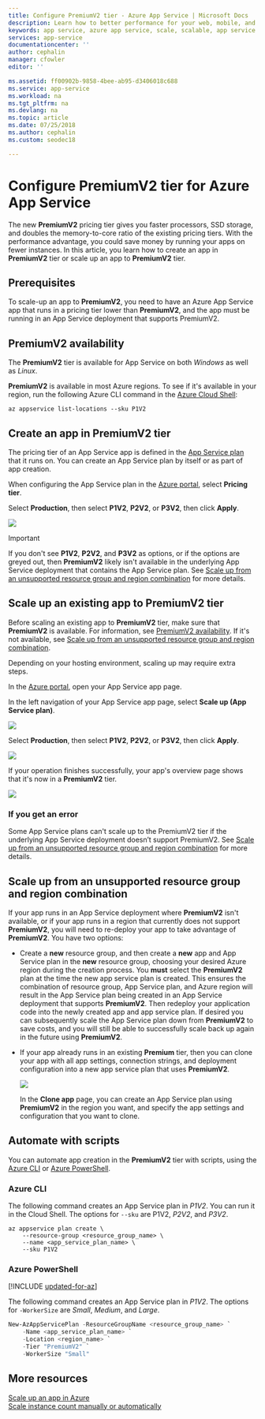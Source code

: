 ```yaml
---
title: Configure PremiumV2 tier - Azure App Service | Microsoft Docs
description: Learn how to better performance for your web, mobile, and API app in Azure App Service by scaling to the new PremiumV2 pricing tier.
keywords: app service, azure app service, scale, scalable, app service plan, app service cost
services: app-service
documentationcenter: ''
author: cephalin
manager: cfowler
editor: ''

ms.assetid: ff00902b-9858-4bee-ab95-d3406018c688
ms.service: app-service
ms.workload: na
ms.tgt_pltfrm: na
ms.devlang: na
ms.topic: article
ms.date: 07/25/2018
ms.author: cephalin
ms.custom: seodec18

---
```


# Configure PremiumV2 tier for Azure App Service

The new **PremiumV2** pricing tier gives you faster processors, SSD storage, and doubles the memory-to-core ratio of the existing pricing tiers. With the performance advantage, you could save money by running your apps on fewer instances. In this article, you learn how to create an app in **PremiumV2** tier or scale up an app to **PremiumV2** tier.

## Prerequisites

To scale-up an app to **PremiumV2**, you need to have an Azure App Service app that runs in a pricing tier lower than **PremiumV2**, and the app must be running in an App Service deployment that supports PremiumV2.

<a name="availability"></a>

## PremiumV2 availability

The **PremiumV2** tier is available for App Service on both _Windows_ as well as _Linux_.

**PremiumV2** is available in most Azure regions. To see if it's available in your region, run the following Azure CLI command in the [Azure Cloud Shell](../cloud-shell/overview.md):

```azurecli-interactive
az appservice list-locations --sku P1V2
```

<a name="create"></a>

## Create an app in PremiumV2 tier

The pricing tier of an App Service app is defined in the [App Service plan](overview-hosting-plans.md) that it runs on. You can create an App Service plan by itself or as part of app creation.

When configuring the App Service plan in the <a href="https://portal.azure.com" target="_blank">Azure portal</a>, select **Pricing tier**. 

Select **Production**, then select **P1V2**, **P2V2**, or **P3V2**, then click **Apply**.

![](media/app-service-configure-premium-tier/scale-up-tier-select.png)

> [!IMPORTANT] 
> If you don't see **P1V2**, **P2V2**, and **P3V2** as options, or if the options are greyed out, then **PremiumV2** likely isn't available in the underlying App Service deployment that contains the App Service plan. See [Scale up from an unsupported resource group and region combination](#unsupported) for more details.

## Scale up an existing app to PremiumV2 tier

Before scaling an existing app to **PremiumV2** tier, make sure that **PremiumV2** is available. For information, see [PremiumV2 availability](#availability). If it's not available, see [Scale up from an unsupported resource group and region combination](#unsupported).

Depending on your hosting environment, scaling up may require extra steps. 

In the <a href="https://portal.azure.com" target="_blank">Azure portal</a>, open your App Service app page.

In the left navigation of your App Service app page, select **Scale up (App Service plan)**.

![](media/app-service-configure-premium-tier/scale-up-tier-portal.png)

Select **Production**, then select **P1V2**, **P2V2**, or **P3V2**, then click **Apply**.

![](media/app-service-configure-premium-tier/scale-up-tier-select.png)

If your operation finishes successfully, your app's overview page shows that it's now in a **PremiumV2** tier.

![](media/app-service-configure-premium-tier/finished.png)

### If you get an error

Some App Service plans can't scale up to the PremiumV2 tier if the underlying App Service deployment doesn’t support PremiumV2.  See [Scale up from an unsupported resource group and region combination](#unsupported) for more details.

<a name="unsupported"></a>

## Scale up from an unsupported resource group and region combination

If your app runs in an App Service deployment where **PremiumV2** isn't available, or if your app runs in a region that currently does not support **PremiumV2**, you will need to re-deploy your app to take advantage of **PremiumV2**.  You have two options:

- Create a **new** resource group, and then create a **new** app and App Service plan in the **new** resource group, choosing your desired Azure region during the creation process.  You **must** select the **PremiumV2** plan at the time the new app service plan is created.  This ensures the combination of resource group, App Service plan, and Azure region will result in the App Service plan being created in an App Service deployment that supports **PremiumV2**.  Then redeploy your application code into the newly created app and app service plan. If desired you can subsequently scale the App Service plan down from **PremiumV2** to save costs, and you will still be able to successfully scale back up again in the future using **PremiumV2**.
- If your app already runs in an existing **Premium** tier, then you can clone your app with all app settings, connection strings, and deployment configuration into a new app service plan that uses **PremiumV2**.

    ![](media/app-service-configure-premium-tier/clone-app.png)

    In the **Clone app** page, you can create an App Service plan using **PremiumV2** in the region you want, and specify the app settings and configuration that you want to clone.

## Automate with scripts

You can automate app creation in the **PremiumV2** tier with scripts, using the [Azure CLI](/cli/azure/install-azure-cli) or [Azure PowerShell](/powershell/azure/overview).

### Azure CLI

The following command creates an App Service plan in _P1V2_. You can run it in the Cloud Shell. The options for `--sku` are P1V2, _P2V2_, and _P3V2_.

```azurecli-interactive
az appservice plan create \
    --resource-group <resource_group_name> \
    --name <app_service_plan_name> \
    --sku P1V2
```

### Azure PowerShell

[!INCLUDE [updated-for-az](../../includes/updated-for-az.md)]

The following command creates an App Service plan in _P1V2_. The options for `-WorkerSize` are _Small_, _Medium_, and _Large_.

```PowerShell
New-AzAppServicePlan -ResourceGroupName <resource_group_name> `
    -Name <app_service_plan_name> `
    -Location <region_name> `
    -Tier "PremiumV2" `
    -WorkerSize "Small"
```
## More resources

[Scale up an app in Azure](web-sites-scale.md)  
[Scale instance count manually or automatically](../monitoring-and-diagnostics/insights-how-to-scale.md)
